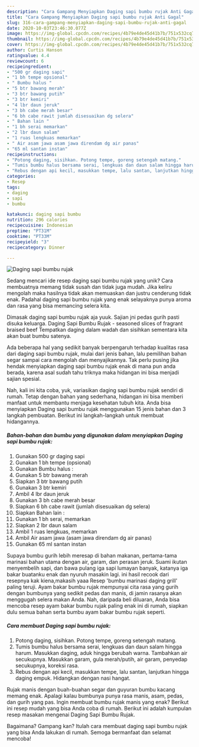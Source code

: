 ```yaml
---
description: "Cara Gampang Menyiapkan Daging sapi bumbu rujak Anti Gagal"
title: "Cara Gampang Menyiapkan Daging sapi bumbu rujak Anti Gagal"
slug: 316-cara-gampang-menyiapkan-daging-sapi-bumbu-rujak-anti-gagal
date: 2020-10-03T23:46:30.077Z
image: https://img-global.cpcdn.com/recipes/4b79e4de45d41b7b/751x532cq70/daging-sapi-bumbu-rujak-foto-resep-utama.jpg
thumbnail: https://img-global.cpcdn.com/recipes/4b79e4de45d41b7b/751x532cq70/daging-sapi-bumbu-rujak-foto-resep-utama.jpg
cover: https://img-global.cpcdn.com/recipes/4b79e4de45d41b7b/751x532cq70/daging-sapi-bumbu-rujak-foto-resep-utama.jpg
author: Curtis Hanson
ratingvalue: 4.4
reviewcount: 6
recipeingredient:
- "500 gr daging sapi"
- "1 bh tempe opsional"
- " Bumbu halus "
- "5 btr bawang merah"
- "3 btr bawang putih"
- "3 btr kemiri"
- "4 lbr daun jeruk"
- "3 bh cabe merah besar"
- "6 bh cabe rawit jumlah disesuaikan dg selera"
- " Bahan lain "
- "1 bh serai memarkan"
- "2 lbr daun salam"
- "1 ruas lengkuas memarkan"
- " Air asam jawa asam jawa direndam dg air panas"
- "65 ml santan instan"
recipeinstructions:
- "Potong daging, sisihkan. Potong tempe, goreng setengah matang."
- "Tumis bumbu halus bersama serai, lengkuas dan daun salam hingga harum. Masukkan daging, aduk hingga berubah warna. Tambahkan air secukupnya. Masukkan garam, gula merah/putih, air garam, penyedap secukupnya, koreksi rasa."
- "Rebus dengan api kecil, masukkan tempe, lalu santan, lanjutkan hingga daging empuk. Hidangkan dengan nasi hangat."
categories:
- Resep
tags:
- daging
- sapi
- bumbu

katakunci: daging sapi bumbu 
nutrition: 296 calories
recipecuisine: Indonesian
preptime: "PT31M"
cooktime: "PT33M"
recipeyield: "3"
recipecategory: Dinner

---
```



![Daging sapi bumbu rujak](https://img-global.cpcdn.com/recipes/4b79e4de45d41b7b/751x532cq70/daging-sapi-bumbu-rujak-foto-resep-utama.jpg)

Sedang mencari ide resep daging sapi bumbu rujak yang unik? Cara membuatnya memang tidak susah dan tidak juga mudah. Jika keliru mengolah maka hasilnya tidak akan memuaskan dan justru cenderung tidak enak. Padahal daging sapi bumbu rujak yang enak selayaknya punya aroma dan rasa yang bisa memancing selera kita.

Dimasak daging sapi bumbu rujak aja yuuk. Sajian jni pedas gurih pasti disuka keluarga. Daging Sapi Bumbu Rujak - seasoned slices of fragrant braised beef Tempatkan daging dalam wadah dan sisihkan sementara kita akan buat bumbu satenya.

Ada beberapa hal yang sedikit banyak berpengaruh terhadap kualitas rasa dari daging sapi bumbu rujak, mulai dari jenis bahan, lalu pemilihan bahan segar sampai cara mengolah dan menyajikannya. Tak perlu pusing jika hendak menyiapkan daging sapi bumbu rujak enak di mana pun anda berada, karena asal sudah tahu triknya maka hidangan ini bisa menjadi sajian spesial.


Nah, kali ini kita coba, yuk, variasikan daging sapi bumbu rujak sendiri di rumah. Tetap dengan bahan yang sederhana, hidangan ini bisa memberi manfaat untuk membantu menjaga kesehatan tubuh kita. Anda bisa menyiapkan Daging sapi bumbu rujak menggunakan 15 jenis bahan dan 3 langkah pembuatan. Berikut ini langkah-langkah untuk membuat hidangannya.

<!--inarticleads1-->

##### Bahan-bahan dan bumbu yang digunakan dalam menyiapkan Daging sapi bumbu rujak:

1. Gunakan 500 gr daging sapi
1. Gunakan 1 bh tempe (opsional)
1. Gunakan  Bumbu halus :
1. Gunakan 5 btr bawang merah
1. Siapkan 3 btr bawang putih
1. Gunakan 3 btr kemiri
1. Ambil 4 lbr daun jeruk
1. Gunakan 3 bh cabe merah besar
1. Siapkan 6 bh cabe rawit (jumlah disesuaikan dg selera)
1. Siapkan  Bahan lain :
1. Gunakan 1 bh serai, memarkan
1. Siapkan 2 lbr daun salam
1. Ambil 1 ruas lengkuas, memarkan
1. Ambil  Air asam jawa (asam jawa direndam dg air panas)
1. Gunakan 65 ml santan instan


Supaya bumbu gurih lebih meresap di bahan makanan, pertama-tama marinasi bahan utama dengan air, garam, dan perasan jeruk. Suami ikutan menyembelih sapi, dan bawa pulang iga sapi lumayan banyak, katanya iga bakar buatanku enak dan nyuruh masakin lagi. ini hasil recook dari resepnya kak kiena,makasih yaaa Resep &#39;bumbu marinasi daging grill&#39; paling teruji. Ayam bakar bumbu rujak mempunyai cita rasa yang gurih dengan bumbunya yang sedikit pedas dan manis, di jamin rasanya akan menggugah selera makan Anda. Nah, daripada beli diluaran, Anda bisa mencoba resep ayam bakar bumbu rujak paling enak ini di rumah, siapkan dulu semua bahan serta bumbu ayam bakar bumbu rujak seperti. 

<!--inarticleads2-->

##### Cara membuat Daging sapi bumbu rujak:

1. Potong daging, sisihkan. Potong tempe, goreng setengah matang.
1. Tumis bumbu halus bersama serai, lengkuas dan daun salam hingga harum. Masukkan daging, aduk hingga berubah warna. Tambahkan air secukupnya. Masukkan garam, gula merah/putih, air garam, penyedap secukupnya, koreksi rasa.
1. Rebus dengan api kecil, masukkan tempe, lalu santan, lanjutkan hingga daging empuk. Hidangkan dengan nasi hangat.


Rujak manis dengan buah-buahan segar dan guyuran bumbu kacang memang enak. Apalagi kalau bumbunya punya rasa manis, asam, pedas, dan gurih yang pas. Ingin membuat bumbu rujak manis yang enak? Berikut ini resep mudah yang bisa Anda coba di rumah. Berikut ini adalah kumpulan resep masakan mengenai Daging Sapi Bumbu Rujak. 

Bagaimana? Gampang kan? Itulah cara membuat daging sapi bumbu rujak yang bisa Anda lakukan di rumah. Semoga bermanfaat dan selamat mencoba!
